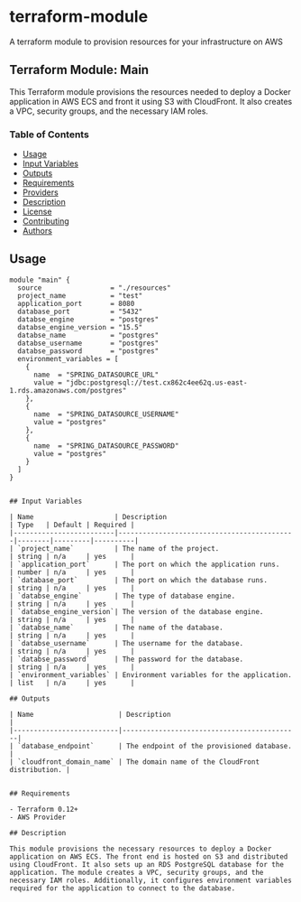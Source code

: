 # terraform-module
A terraform module to provision resources for your infrastructure on AWS

## Terraform Module: Main

This Terraform module provisions the resources needed to deploy a Docker application in AWS ECS and front it using S3 with CloudFront. It also creates a VPC, security groups, and the necessary IAM roles.

### Table of Contents
- [Usage](#usage)
- [Input Variables](#input-variables)
- [Outputs](#outputs)
- [Requirements](#requirements)
- [Providers](#providers)
- [Description](#description)
- [License](#license)
- [Contributing](#contributing)
- [Authors](#authors)

## Usage

```hcl
module "main" {
  source                 = "./resources"
  project_name           = "test"
  application_port       = 8080
  database_port          = "5432"
  databse_engine         = "postgres"
  databse_engine_version = "15.5"
  databse_name           = "postgres"
  databse_username       = "postgres"
  databse_password       = "postgres"
  environment_variables = [
    {
      name  = "SPRING_DATASOURCE_URL"
      value = "jdbc:postgresql://test.cx862c4ee62q.us-east-1.rds.amazonaws.com/postgres"
    },
    {
      name  = "SPRING_DATASOURCE_USERNAME"
      value = "postgres"
    },
    {
      name  = "SPRING_DATASOURCE_PASSWORD"
      value = "postgres"
    }
  ]
}


## Input Variables

| Name                    | Description                                | Type   | Default | Required |
|-------------------------|--------------------------------------------|--------|---------|----------|
| `project_name`          | The name of the project.                   | string | n/a     | yes      |
| `application_port`      | The port on which the application runs.    | number | n/a     | yes      |
| `database_port`         | The port on which the database runs.       | string | n/a     | yes      |
| `databse_engine`        | The type of database engine.               | string | n/a     | yes      |
| `databse_engine_version`| The version of the database engine.        | string | n/a     | yes      |
| `databse_name`          | The name of the database.                  | string | n/a     | yes      |
| `databse_username`      | The username for the database.             | string | n/a     | yes      |
| `databse_password`      | The password for the database.             | string | n/a     | yes      |
| `environment_variables` | Environment variables for the application. | list   | n/a     | yes      |

## Outputs

| Name                     | Description                                |
|--------------------------|--------------------------------------------|
| `database_endpoint`      | The endpoint of the provisioned database.  |
| `cloudfront_domain_name` | The domain name of the CloudFront distribution. |


## Requirements

- Terraform 0.12+
- AWS Provider

## Description

This module provisions the necessary resources to deploy a Docker application on AWS ECS. The front end is hosted on S3 and distributed using CloudFront. It also sets up an RDS PostgreSQL database for the application. The module creates a VPC, security groups, and the necessary IAM roles. Additionally, it configures environment variables required for the application to connect to the database.
